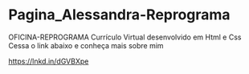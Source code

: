 # Pagina_Alessandra-Reprograma

OFICINA-REPROGRAMA
Currículo Virtual desenvolvido em Html e Css
Cessa o link abaixo e conheça mais sobre mim

https://lnkd.in/dGVBXpe
